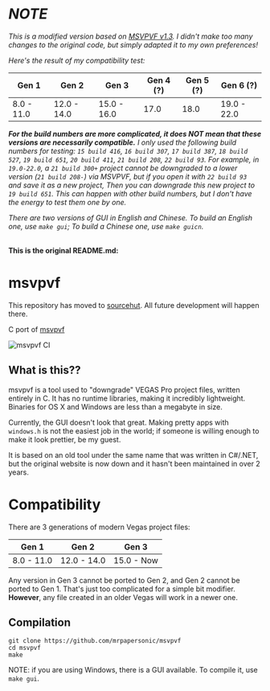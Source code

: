 # *NOTE*
*This is a modified version based on [MSVPVF v1.3](https://github.com/mrpapersonic/msvpvf). I didn't make too many changes to the original code, but simply adapted it to my own preferences!*

*Here's the result of my compatibility test:*

Gen 1 | Gen 2 | Gen 3 | Gen 4 (?) | Gen 5 (?) | Gen 6 (?)
--- | --- | --- | --- | --- | --- 
8.0 - 11.0 | 12.0 - 14.0 | 15.0 - 16.0 | 17.0 | 18.0 | 19.0 - 22.0

*__For the build numbers are more complicated, it does NOT mean that these versions are necessarily compatible.__ I only used the following build numbers for testing: ```15 build 416```, ```16 build 307```, ```17 build 387```, ```18 build 527```, ```19 build 651```, ```20 build 411```, ```21 build 208```, ```22 build 93```. For example, in ```19.0-22.0```, a ```21 build 300+``` project cannot be downgraded to a lower version (```21 build 208-```) via MSVPVF, but if you open it with ```22 build 93``` and save it as a new project, Then you can downgrade this new project to ```19 build 651```. This can happen with other build numbers, but I don't have the energy to test them one by one.*

*There are two versions of GUI in English and Chinese. To build an English one, use ```make gui```; To build a Chinese one, use ```make guicn```.*

<br>**This is the original README.md:**

# msvpvf
This repository has moved to [sourcehut](https://sr.ht/~mrpapersonic/msvpvf/). All future development will happen there.

C port of [msvpvf](https://archive.org/details/msvpvf-1.3-movie-studio-vegas-pro-version-faker-msvpvf-updated-to-1.31-focus-on-vegas)

![msvpvf CI](https://github.com/mrpapersonic/msvpvf/actions/workflows/build.yml/badge.svg)

## What is this??
msvpvf is a tool used to "downgrade" VEGAS Pro project files, written entirely in C. It has no runtime libraries, making it incredibly lightweight. Binaries for OS X and Windows are less than a megabyte in size.

Currently, the GUI doesn't look that great. Making pretty apps with `windows.h` is not the easiest job in the world; if someone is willing enough to make it look prettier, be my guest.

It is based on an old tool under the same name that was written in C#/.NET, but the original website is now down and it hasn't been maintained in over 2 years.

# Compatibility
There are 3 generations of modern Vegas project files:

Gen 1 | Gen 2 | Gen 3
--- | --- | ---
8.0 - 11.0 | 12.0 - 14.0 | 15.0 - Now

Any version in Gen 3 cannot be ported to Gen 2, and Gen 2 cannot be ported to Gen 1. That's just too complicated for a simple bit modifier. **However**, any file created in an older Vegas will work in a newer one.

## Compilation
```
git clone https://github.com/mrpapersonic/msvpvf
cd msvpvf
make
```

NOTE: if you are using Windows, there is a GUI available. To compile it, use `make gui`.
